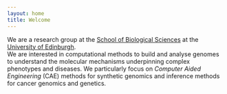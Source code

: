 ```yaml
---
layout: home
title: Welcome
---
```

We are a research group at the [School of Biological Sciences](https://www.ed.ac.uk/biology)
at the [University of Edinburgh](https://www.ed.ac.uk/).  
We are interested in computational methods to build and analyse genomes to understand the molecular mechanisms underpinning complex phenotypes and diseases.
We particularly focus on _Computer Aided Engineering_ (CAE) methods for synthetic genomics and inference methods for cancer genomics and genetics.

<!-- analyse biological big data and design synthetic genomes to understand the underpinning mechanisms of complex phenotypes and disease. Our work ranges from Bayesian learning and deep learning for cancer genetics to CAD methods for genome engineering, to network inference and clustering. -->
